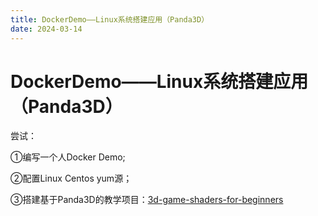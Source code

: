 ```yaml
---
title: DockerDemo——Linux系统搭建应用（Panda3D）
date: 2024-03-14
---
```

# DockerDemo——Linux系统搭建应用（Panda3D）

尝试：

①编写一个人Docker Demo;

②配置Linux Centos yum源；

③搭建基于Panda3D的教学项目：[3d-game-shaders-for-beginners](https://github.com/lettier/3d-game-shaders-for-beginners)